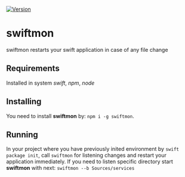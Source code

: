 [![Version](https://img.shields.io/badge/version-0.3.1-brightgreen.svg)]()

# swiftmon

swiftmon restarts your swift application in case of any file change

## Requirements
Installed in system *swift*, *npm*, *node*

## Installing
You need to install **swiftmon** by:
`npm i -g swiftmon`.

## Running
In your project where you have previously inited environment by `swift package init`,
call `swiftmon` for listening changes and restart your application immediately.
If you need to listen specific directory start **swiftmon** with next: `swiftmon --b Sources/services`
